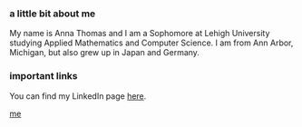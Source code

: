 ### **a little bit about me**

My name is Anna Thomas and I am a Sophomore at Lehigh University studying Applied Mathematics and Computer Science.
I am from Ann Arbor, Michigan, but also grew up in Japan and Germany. 


### **important links**

You can find my LinkedIn page [here](www.linkedin.com/in/anna-thomas-391390166).

[me](https://github.com/AnnaKThomas/AnnaKThomas.github.io/blob/master/180529-4755.jpg?raw=true)
